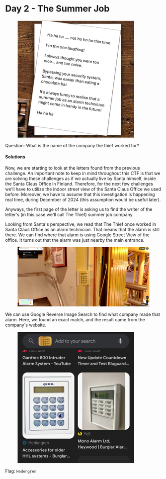 # Day 2 - The Summer Job

<figure><img src="../../../.gitbook/assets/Day2_Letter.png" alt="" width="375"><figcaption></figcaption></figure>

Question: What is the name of the company the thief worked for?

#### Solutions

Now, we are starting to look at the letters found from the previous challenge. An important note to keep in mind throughout this CTF is that we are solving these challenges as if we actually live by Santa himself, inside the Santa Claus Office in Finland. Therefore, for the next few challenges we'll have to utilize the indoor street view of the Santa Claus Office we used before. Moreover, we have to assume that this investigation is happening real time, during December of 2024 (this assumption would be useful later).

Anyways, the first page of the letter is asking us to find the writer of the letter's (in this case we'll call The Thief) summer job company.

Looking from Santa's perspective, we read that The Thief once worked in Santa Claus Office as an alarm technician. That means that the alarm is still there. We can find where that alarm is using Google Street View of the office. It turns out that the alarm was just nearby the main entrance.

<figure><img src="../../../.gitbook/assets/image (52).png" alt=""><figcaption></figcaption></figure>

We can use Google Reverse Image Search to find what company made that alarm. Here, we found an exact match, and the result came from the company's website.

<figure><img src="../../../.gitbook/assets/image (53).png" alt="" width="375"><figcaption></figcaption></figure>

Flag: `Hedengren`
